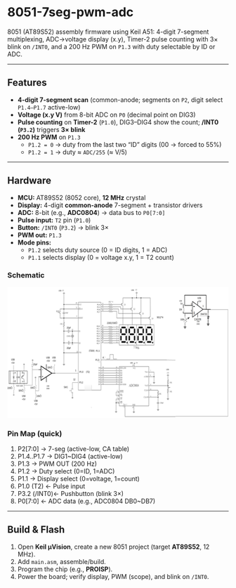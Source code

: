 # 8051-7seg-pwm-adc

8051 (AT89S52) assembly firmware using Keil A51: 4-digit 7-segment multiplexing, ADC→voltage display (x.y), Timer-2 pulse counting with 3× blink on `/INT0`, and a 200 Hz PWM on `P1.3` with duty selectable by ID or ADC.

---

## Features
- **4-digit 7-segment scan** (common-anode; segments on `P2`, digit select `P1.4–P1.7` active-low)
- **Voltage (x.y V)** from 8-bit ADC on `P0` (decimal point on DIG3)
- **Pulse counting** on **Timer-2** (`P1.0`), DIG3–DIG4 show the count; **/INT0 (`P3.2`)** triggers **3× blink**
- **200 Hz PWM** on `P1.3`  
  - `P1.2 = 0` → duty from the last two “ID” digits (00 → forced to 55%)  
  - `P1.2 = 1` → duty ≈ `ADC/255` (≈ V/5)

---

## Hardware
- **MCU:** AT89S52 (8052 core), **12 MHz** crystal  
- **Display:** 4-digit **common-anode** 7-segment + transistor drivers  
- **ADC:** 8-bit (e.g., **ADC0804**) → data bus to `P0[7:0]`  
- **Pulse input:** `T2` pin (`P1.0`)  
- **Button:** `/INT0` (`P3.2`) → blink 3×  
- **PWM out:** `P1.3`  
- **Mode pins:**  
  - `P1.2` selects duty source (0 = ID digits, 1 = ADC)  
  - `P1.1` selects display (0 = voltage x.y, 1 = T2 count)

### Schematic
![Circuit](media/circuit.png)

### Pin Map (quick)
1. P2[7:0] -> 7-seg (active-low, CA table)
2. P1.4..P1.7 -> DIG1~DIG4 (active-low)
3. P1.3 -> PWM OUT (200 Hz)
4. P1.2 -> Duty select (0=ID, 1=ADC)
5. P1.1 -> Display select (0=voltage, 1=count)
6. P1.0 (T2) <- Pulse input
7. P3.2 (/INT0)<- Pushbutton (blink 3×)
8. P0[7:0] <- ADC data (e.g., ADC0804 DB0~DB7)
---

## Build & Flash
1. Open **Keil µVision**, create a new 8051 project (target **AT89S52**, 12 MHz).
2. Add `main.asm`, assemble/build.
3. Program the chip (e.g., **PROISP**).
4. Power the board; verify display, PWM (scope), and blink on `/INT0`.

